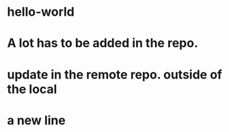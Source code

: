 # hello-world
# A lot has to be added in the repo.
# update in the remote repo. outside of the local
# a new line
